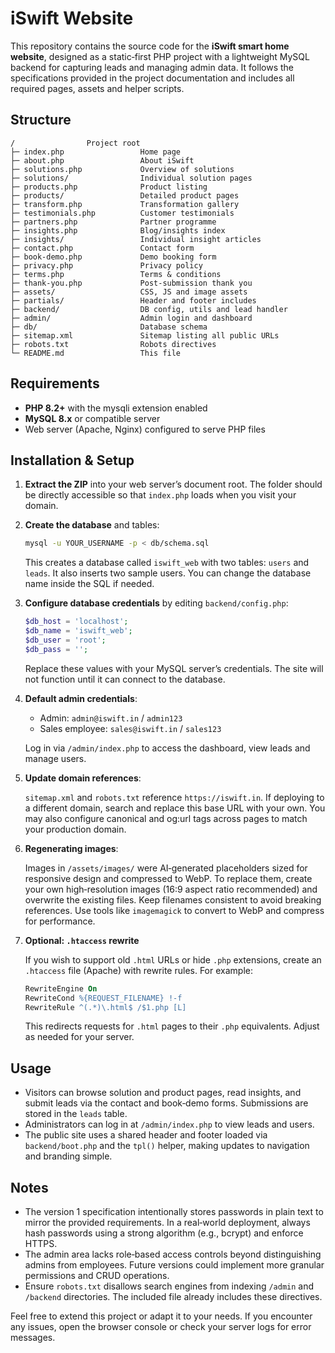 # iSwift Website

This repository contains the source code for the **iSwift smart home website**, designed as a static‑first PHP project with a lightweight MySQL backend for capturing leads and managing admin data. It follows the specifications provided in the project documentation and includes all required pages, assets and helper scripts.

## Structure

```
/                Project root
├─ index.php                 Home page
├─ about.php                 About iSwift
├─ solutions.php             Overview of solutions
├─ solutions/                Individual solution pages
├─ products.php              Product listing
├─ products/                 Detailed product pages
├─ transform.php             Transformation gallery
├─ testimonials.php          Customer testimonials
├─ partners.php              Partner programme
├─ insights.php              Blog/insights index
├─ insights/                 Individual insight articles
├─ contact.php               Contact form
├─ book-demo.php             Demo booking form
├─ privacy.php               Privacy policy
├─ terms.php                 Terms & conditions
├─ thank-you.php             Post‑submission thank you
├─ assets/                   CSS, JS and image assets
├─ partials/                 Header and footer includes
├─ backend/                  DB config, utils and lead handler
├─ admin/                    Admin login and dashboard
├─ db/                       Database schema
├─ sitemap.xml               Sitemap listing all public URLs
├─ robots.txt                Robots directives
└─ README.md                 This file
```

## Requirements

* **PHP 8.2+** with the mysqli extension enabled
* **MySQL 8.x** or compatible server
* Web server (Apache, Nginx) configured to serve PHP files

## Installation & Setup

1. **Extract the ZIP** into your web server’s document root. The folder should be directly accessible so that `index.php` loads when you visit your domain.

2. **Create the database** and tables:

   ```bash
   mysql -u YOUR_USERNAME -p < db/schema.sql
   ```

   This creates a database called `iswift_web` with two tables: `users` and `leads`. It also inserts two sample users. You can change the database name inside the SQL if needed.

3. **Configure database credentials** by editing `backend/config.php`:

   ```php
   $db_host = 'localhost';
   $db_name = 'iswift_web';
   $db_user = 'root';
   $db_pass = '';
   ```

   Replace these values with your MySQL server’s credentials. The site will not function until it can connect to the database.

4. **Default admin credentials**:

   * Admin: `admin@iswift.in` / `admin123`
   * Sales employee: `sales@iswift.in` / `sales123`

   Log in via `/admin/index.php` to access the dashboard, view leads and manage users.

5. **Update domain references**:

   `sitemap.xml` and `robots.txt` reference `https://iswift.in`. If deploying to a different domain, search and replace this base URL with your own. You may also configure canonical and og:url tags across pages to match your production domain.

6. **Regenerating images**:

   Images in `/assets/images/` were AI‑generated placeholders sized for responsive design and compressed to WebP. To replace them, create your own high‑resolution images (16:9 aspect ratio recommended) and overwrite the existing files. Keep filenames consistent to avoid breaking references. Use tools like `imagemagick` to convert to WebP and compress for performance.

7. **Optional: `.htaccess` rewrite**

   If you wish to support old `.html` URLs or hide `.php` extensions, create an `.htaccess` file (Apache) with rewrite rules. For example:

   ```apache
   RewriteEngine On
   RewriteCond %{REQUEST_FILENAME} !-f
   RewriteRule ^(.*)\.html$ /$1.php [L]
   ```

   This redirects requests for `.html` pages to their `.php` equivalents. Adjust as needed for your server.

## Usage

* Visitors can browse solution and product pages, read insights, and submit leads via the contact and book‑demo forms. Submissions are stored in the `leads` table.
* Administrators can log in at `/admin/index.php` to view leads and users.
* The public site uses a shared header and footer loaded via `backend/boot.php` and the `tpl()` helper, making updates to navigation and branding simple.

## Notes

* The version 1 specification intentionally stores passwords in plain text to mirror the provided requirements. In a real‑world deployment, always hash passwords using a strong algorithm (e.g., bcrypt) and enforce HTTPS.
* The admin area lacks role‑based access controls beyond distinguishing admins from employees. Future versions could implement more granular permissions and CRUD operations.
* Ensure `robots.txt` disallows search engines from indexing `/admin` and `/backend` directories. The included file already includes these directives.

Feel free to extend this project or adapt it to your needs. If you encounter any issues, open the browser console or check your server logs for error messages.